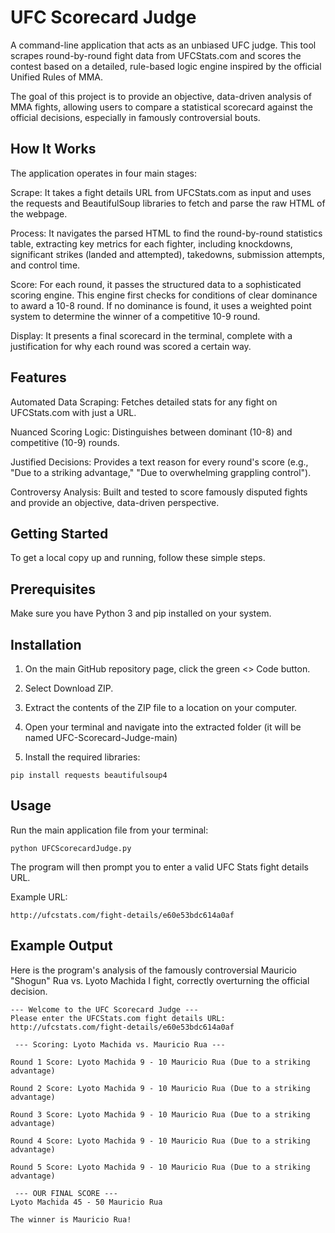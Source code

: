 
# UFC Scorecard Judge
A command-line application that acts as an unbiased UFC judge. This tool scrapes round-by-round fight data from UFCStats.com and scores the contest based on a detailed, rule-based logic engine inspired by the official Unified Rules of MMA.

The goal of this project is to provide an objective, data-driven analysis of MMA fights, allowing users to compare a statistical scorecard against the official decisions, especially in famously controversial bouts.

## How It Works
The application operates in four main stages:

Scrape: It takes a fight details URL from UFCStats.com as input and uses the requests and BeautifulSoup libraries to fetch and parse the raw HTML of the webpage.

Process: It navigates the parsed HTML to find the round-by-round statistics table, extracting key metrics for each fighter, including knockdowns, significant strikes (landed and attempted), takedowns, submission attempts, and control time.

Score: For each round, it passes the structured data to a sophisticated scoring engine. This engine first checks for conditions of clear dominance to award a 10-8 round. If no dominance is found, it uses a weighted point system to determine the winner of a competitive 10-9 round.

Display: It presents a final scorecard in the terminal, complete with a justification for why each round was scored a certain way.

## Features
Automated Data Scraping: Fetches detailed stats for any fight on UFCStats.com with just a URL.

Nuanced Scoring Logic: Distinguishes between dominant (10-8) and competitive (10-9) rounds.

Justified Decisions: Provides a text reason for every round's score (e.g., "Due to a striking advantage," "Due to overwhelming grappling control").

Controversy Analysis: Built and tested to score famously disputed fights and provide an objective, data-driven perspective.

## Getting Started
To get a local copy up and running, follow these simple steps.

## Prerequisites
Make sure you have Python 3 and pip installed on your system.

## Installation

1. On the main GitHub repository page, click the green <> Code button.

2. Select Download ZIP.

3. Extract the contents of the ZIP file to a location on your computer.

4. Open your terminal and navigate into the extracted folder (it will be named UFC-Scorecard-Judge-main)
  
5. Install the required libraries:
```
pip install requests beautifulsoup4
```
## Usage
Run the main application file from your terminal:
```
python UFCScorecardJudge.py
```
The program will then prompt you to enter a valid UFC Stats fight details URL.

Example URL:
```
http://ufcstats.com/fight-details/e60e53bdc614a0af
```
## Example Output
Here is the program's analysis of the famously controversial Mauricio "Shogun" Rua vs. Lyoto Machida I fight, correctly overturning the official decision.
```
--- Welcome to the UFC Scorecard Judge ---
Please enter the UFCStats.com fight details URL: http://ufcstats.com/fight-details/e60e53bdc614a0af

 --- Scoring: Lyoto Machida vs. Mauricio Rua ---

Round 1 Score: Lyoto Machida 9 - 10 Mauricio Rua (Due to a striking advantage)

Round 2 Score: Lyoto Machida 9 - 10 Mauricio Rua (Due to a striking advantage)

Round 3 Score: Lyoto Machida 9 - 10 Mauricio Rua (Due to a striking advantage)

Round 4 Score: Lyoto Machida 9 - 10 Mauricio Rua (Due to a striking advantage)

Round 5 Score: Lyoto Machida 9 - 10 Mauricio Rua (Due to a striking advantage)

 --- OUR FINAL SCORE ---
Lyoto Machida 45 - 50 Mauricio Rua

The winner is Mauricio Rua!
```
